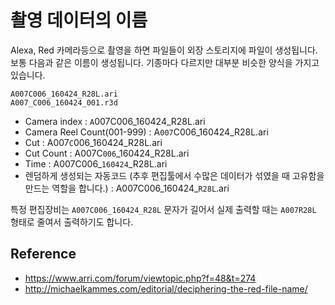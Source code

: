 # 촬영 데이터의 이름
Alexa, Red 카메라등으로 촬영을 하면 파일들이 외장 스토리지에 파일이 생성됩니다.
보통 다음과 같은 이름이 생성됩니다. 기종마다 다르지만 대부분 비슷한 양식을 가지고 있습니다.

```
A007C006_160424_R28L.ari
A007_C006_160424_001.r3d
```
- Camera index : `A`007C006_160424_R28L.ari
- Camera Reel Count(001-999) : A`007`C006_160424_R28L.ari
- Cut : A007`C`006_160424_R28L.ari
- Cut Count : A007C`006`_160424_R28L.ari
- Time : A007C006_`160424`_R28L.ari
- 렌덤하게 생성되는 자동코드 (추후 편집툴에서 수많은 데이터가 섞였을 때 고유함을 만드는 역할을 합니다.) : A007C006_160424_`R28L`.ari

특정 편집장비는 `A007C006_160424_R28L` 문자가 길어서 실제 출력할 때는 `A007R28L` 형태로 줄여서 출력하기도 합니다.

## Reference
- https://www.arri.com/forum/viewtopic.php?f=48&t=274
- http://michaelkammes.com/editorial/deciphering-the-red-file-name/